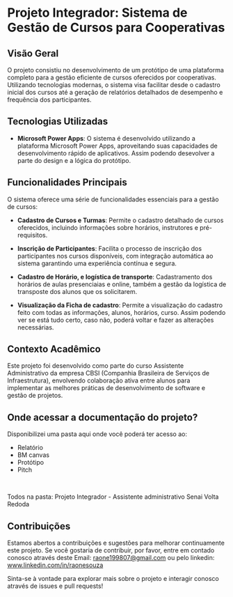 
 # Projeto Integrador: Sistema de Gestão de Cursos para Cooperativas

## Visão Geral

O projeto consistiu no desenvolvimento de um protótipo de uma plataforma completo para a gestão eficiente de cursos oferecidos por cooperativas. Utilizando tecnologias modernas, o sistema visa facilitar desde o cadastro inicial dos cursos até a geração de relatórios detalhados de desempenho e frequência dos participantes.


## Tecnologias Utilizadas

- **Microsoft Power Apps**: O sistema é desenvolvido utilizando a plataforma Microsoft Power Apps, aproveitando suas capacidades de desenvolvimento rápido de aplicativos. Assim podendo desevolver a parte do design e a lógica do protótipo.


## Funcionalidades Principais

O sistema oferece uma série de funcionalidades essenciais para a gestão de cursos:

- **Cadastro de Cursos e Turmas**: Permite o cadastro detalhado de cursos oferecidos, incluindo informações sobre horários, instrutores e pré-requisitos.

- **Inscrição de Participantes**: Facilita o processo de inscrição dos participantes nos cursos disponíveis, com integração automática ao sistema garantindo uma experiência contínua e segura.

- **Cadastro de Horário, e logística de transporte**: 
Cadastramento dos horários de aulas presenciaias e online, também a gestão da logística de transposte dos alunos que os solicitarem.

- **Visualização da Ficha de cadastro**: 
Permite a visualização do cadastro feito com todas as informações, alunos, horários, curso. Assim podendo ver se está tudo certo, caso não, poderá voltar e fazer as alterações necessárias.


## Contexto Acadêmico

Este projeto foi desenvolvido como parte do curso Assistente Administrativo da empresa CBSI (Companhia Brasileira de Serviços de Infraestrutura), envolvendo colaboração ativa entre alunos para implementar as melhores práticas de desenvolvimento de software e gestão de projetos.


## Onde acessar a documentação do projeto?

Disponibilizei uma pasta aqui onde você poderá ter acesso ao:
- Relatório
- BM canvas
- Protótipo
- Pitch 
<br>

Todos na pasta:  Projeto Integrador - Assistente administrativo Senai Volta Redoda


## Contribuições

Estamos abertos a contribuições e sugestões para melhorar continuamente este projeto. Se você gostaria de contribuir, por favor, entre em contado conosco através deste Email: raone199807@gmail.com ou pelo linkedin: www.linkedin.com/in/raonesouza

Sinta-se à vontade para explorar mais sobre o projeto e interagir conosco através de issues e pull requests!




